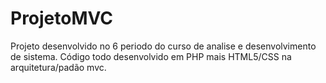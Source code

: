 # ProjetoMVC
 Projeto desenvolvido no 6 periodo do curso de analise e desenvolvimento de sistema. Código todo desenvolvido em PHP mais HTML5/CSS na arquitetura/padão mvc.
